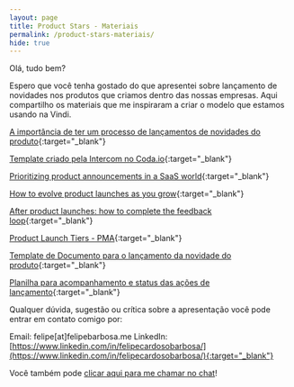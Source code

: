 ```yaml
---
layout: page
title: Product Stars - Materiais
permalink: /product-stars-materiais/
hide: true
---
```


Olá, tudo bem?

Espero que você tenha gostado do que apresentei sobre lançamento de novidades nos produtos que criamos dentro das nossas empresas. Aqui compartilho os materiais que me inspiraram a criar o modelo que estamos usando na Vindi.

[A importância de ter um processo de lançamentos de novidades do produto](/lancamento-de-novidades-produto/){:target="_blank"}

[Template criado pela Intercom no Coda.io](https://coda.io/d/Product-Launch-Template-by-Intercom_dIwre7fzCti/Announcement-Tactics-Worksheet_sunpc#Announcement-Activities-Full-List_tuyhP){:target="_blank"}

[Prioritizing product announcements in a SaaS world](https://www.intercom.com/blog/prioritizing-product-announcements-saas-world/){:target="_blank"}

[How to evolve product launches as you grow](https://www.intercom.com/blog/how-to-evolve-product-launches-as-you-grow/){:target="_blank"}

[After product launches: how to complete the feedback loop](https://www.intercom.com/blog/how-to-evolve-product-launches-as-you-grow/){:target="_blank"}

[Product Launch Tiers - PMA](https://docs.google.com/spreadsheets/d/1QrfHSe-_fwgL6mfa4PS8Q9Q4pNj_OM-td2HBIkzTAnU/edit?usp=sharing){:target="_blank"}

[Template de Documento para o lançamento da novidade do produto](https://docs.google.com/document/d/1-0YXRrMM74A08QcvfDTfqr6-x8AnLw5cFUalxndRRTw/edit?usp=sharing){:target="_blank"}

[Planilha para acompanhamento e status das ações de lançamento](https://docs.google.com/spreadsheets/d/1vRro6mcoTCTogmlGn7OmeHGAWqOhAACa1jLJbcHiU9Y/edit?usp=sharing){:target="_blank"}

Qualquer dúvida, sugestão ou crítica sobre a apresentação você pode entrar em contato comigo por:

Email: felipe[at]felipebarbosa.me
LinkedIn: [https://www.linkedin.com/in/felipecardosobarbosa/](https://www.linkedin.com/in/felipecardosobarbosa/){:target="_blank"}

Você também pode [clicar aqui para me chamar no chat](#hs-chat-open)!